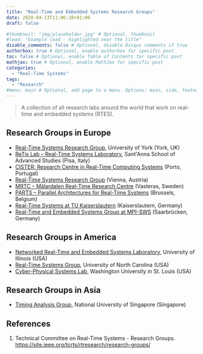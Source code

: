 ```yaml
---
title: "Real-Time and Embedded Systems Research Groups"
date: 2020-04-13T11:06:28+01:00
draft: false

#thumbnail: "img/placeholder.jpg" # Optional, thumbnail
#lead: "Example lead - highlighted near the title"
disable_comments: false # Optional, disable Disqus comments if true
authorbox: true # Optional, enable authorbox for specific post
toc: false # Optional, enable Table of Contents for specific post
mathjax: true # Optional, enable MathJax for specific post
categories:
  - "Real-Time Systems"
tags:
  - "Research"
#menu: main # Optional, add page to a menu. Options: main, side, footer
---
```


> A collection of all research labs around the world that work on real-time and embedded systems (RTES).

## Research Groups in Europe

- [Real-Time Systems Research Group](http://www.cs.york.ac.uk/rts/), University of York (York, UK)
- [ReTis Lab – Real-Time Systems Laboratory](http://retis.sssup.it/?q=node/2), Sant'Anna School of Advanced Studies (Pisa, Italy)
- [CISTER: Research Centre in Real-Time Computing Systems](http://www.cister.isep.ipp.pt/) (Porto, Portugal)
- [Real-Time Systems Research Group](http://www.vmars.tuwien.ac.at/) (Vienna, Austria)
- [MRTC – Mälardalen Real-Time Research Centre](http://www.mrtc.mdh.se/) (Vasteras, Sweden)
- [PARTS – Parallel Architectures for Real-Time Systems](http://parts.ulb.ac.be/) (Brussels, Belgium)
- [Real-Time Systems at TU Kaiserslautern](http://rts.eit.uni-kl.de/) (Kaiserslautern, Germany)
- [Real-Time and Embedded Systems Group at MPI-SWS](http://rts.mpi-sws.org/) (Saarbrücken, Germany)


## Research Groups in America

- [Networked Real-Time and Embedded Systems Laboratory](http://rtsl.cs.uiuc.edu/), University of Illinois (USA)
- [Real-Time Systems Group](http://www.cs.unc.edu/~anderson/real-time/index.html), University of North Carolina (USA)
- [Cyber-Physical Systems Lab](http://wsn.cse.wustl.edu/index.php/Cyber-Physical_Systems_Laboratory), Washington University in St. Louis (USA)


## Research Groups in Asia

- [Timing Analysis Group](http://www.comp.nus.edu.sg/~abhik/e-savvy/WCET_projects.html), National University of Singapore (Singapore)



## References
1. Technical Committee on Real-Time Systems - Research Groups. https://site.ieee.org/tcrts/rtresearch/research-groups/